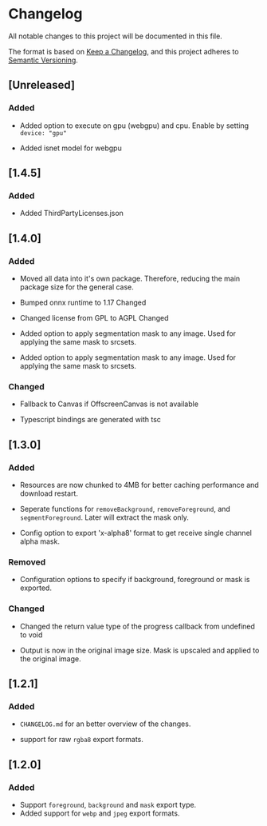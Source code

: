 # Changelog

All notable changes to this project will be documented in this file.

The format is based on [Keep a Changelog](https://keepachangelog.com/en/1.0.0/), and this project adheres to [Semantic Versioning](https://semver.org/spec/v2.0.0.html).

## [Unreleased]

### Added

- Added option to execute on gpu (webgpu) and cpu. Enable by setting `device: "gpu"`

- Added isnet model for webgpu

## [1.4.5]

### Added

- Added ThirdPartyLicenses.json

## [1.4.0]

### Added

- Moved all data into it's own package. Therefore, reducing the main package size for the general case.

- Bumped onnx runtime to 1.17 Changed

- Changed license from GPL to AGPL Changed

- Added option to apply segmentation mask to any image. Used for applying the same mask to srcsets.

- Added option to apply segmentation mask to any image. Used for applying the same mask to srcsets.

### Changed

- Fallback to Canvas if OffscreenCanvas is not available

- Typescript bindings are generated with tsc

## [1.3.0]

### Added

- Resources are now chunked to 4MB for better caching performance and download restart.

- Seperate functions for `removeBackground`, `removeForeground`, and `segmentForeground`. Later will extract the mask only.

- Config option to export 'x-alpha8' format to get receive single channel alpha mask.

### Removed

- Configuration options to specify if background, foreground or mask is exported.

### Changed

- Changed the return value type of the progress callback from undefined to void

- Output is now in the original image size. Mask is upscaled and applied to the original image.

## [1.2.1]

### Added

- `CHANGELOG.md` for an better overview of the changes.

- support for raw `rgba8` export formats.

## [1.2.0]

### Added

- Support `foreground`, `background` and `mask` export type.
- Added support for `webp` and `jpeg` export formats.
